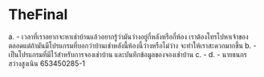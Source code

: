 # TheFinal
a.  - เวลาที่เราอยากจะหาเช่าบ้านแล้วอยากรู้ว่ามันว่างอยู่กี่หลังหรือกี่ห้อง เราต้องโทรไปหาเจ้าของตลอดแต่ถ้ามันมีโปรแกรมที่บอกว่าบ้านเช่าหลังนี้ห้องนี้ว่างหรือไม่ว่าง จะทำให้เราสะดวกมากขึ้น
b. - เป็นโปรแกรมที่มีไว้สำหรับการจองเช่าบ้าน และบันทึกข้อมูลของจองเช่าบ้าน
c. -
d. - นายธนกร สว่างสูงเนิน 653450285-1
